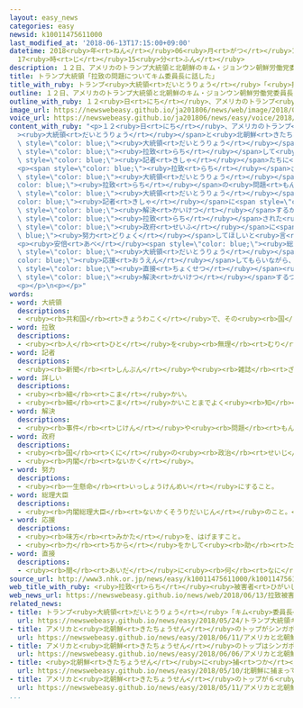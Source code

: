 ```yaml
---
layout: easy_news
categories: easy
newsid: k10011475611000
last_modified_at: '2018-06-13T17:15:00+09:00'
datetime: 2018<ruby>年<rt>ねん</rt></ruby>06<ruby>月<rt>がつ</rt></ruby>13<ruby>日<rt>にち</rt></ruby>
  17<ruby>時<rt>じ</rt></ruby>15<ruby>分<rt>ふん</rt></ruby>
description: １２日、アメリカのトランプ大統領と北朝鮮のキム・ジョンウン朝鮮労働党委員長が初めて会って話をしました。
title: トランプ大統領「拉致の問題についてキム委員長に話した」
title_with_ruby: トランプ<ruby>大統領<rt>だいとうりょう</rt></ruby>「<ruby>拉致<rt>らち</rt></ruby>の<ruby>問題<rt>もんだい</rt></ruby>についてキム<ruby>委員長<rt>いいんちょう</rt></ruby>に<ruby>話<rt>はな</rt></ruby>した」
outline: １２日、アメリカのトランプ大統領と北朝鮮のキム・ジョンウン朝鮮労働党委員長が初めて会って話をしました。
outline_with_ruby: １２<ruby>日<rt>にち</rt></ruby>、アメリカのトランプ<ruby>大統領<rt>だいとうりょう</rt></ruby>と<ruby>北朝鮮<rt>きたちょうせん</rt></ruby>のキム・ジョンウン<ruby>朝鮮<rt>ちょうせん</rt></ruby><ruby>労働党<rt>ろうどうとう</rt></ruby><ruby>委員長<rt>いいんちょう</rt></ruby>が<ruby>初<rt>はじ</rt></ruby>めて<ruby>会<rt>あ</rt></ruby>って<ruby>話<rt>はなし</rt></ruby>をしました。
image_url: https://newswebeasy.github.io/ja201806/news/web/image/2018/06/13/K10011475611_1806130510_1806130512_01_03.jpg
voice_url: https://newswebeasy.github.io/ja201806/news/easy/voice/2018/06/13/k10011475611000.mp4
content_with_ruby: "<p>１２<ruby>日<rt>にち</rt></ruby>、アメリカのトランプ<span style=\"color: blue;\"\
  ><ruby>大統領<rt>だいとうりょう</rt></ruby></span>と<ruby>北朝鮮<rt>きたちょうせん</rt></ruby>のキム・ジョンウン<ruby>朝鮮<rt>ちょうせん</rt></ruby><ruby>労働党<rt>ろうどうとう</rt></ruby><ruby>委員長<rt>いいんちょう</rt></ruby>が<ruby>初<rt>はじ</rt></ruby>めて<ruby>会<rt>あ</rt></ruby>って<ruby>話<rt>はなし</rt></ruby>をしました。そのあと、トランプ<span\
  \ style=\"color: blue;\"><ruby>大統領<rt>だいとうりょう</rt></ruby></span>は、<ruby>北朝鮮<rt>きたちょうせん</rt></ruby>が<ruby>日本人<rt>にっぽんじん</rt></ruby>を<span\
  \ style=\"color: blue;\"><ruby>拉致<rt>らち</rt></ruby></span>して<ruby>北朝鮮<rt>きたちょうせん</rt></ruby>へ<ruby>連<rt>つ</rt></ruby>れて<ruby>行<rt>い</rt></ruby>った<ruby>問題<rt>もんだい</rt></ruby>についてキム<ruby>委員長<rt>いいんちょう</rt></ruby>に<ruby>話<rt>はな</rt></ruby>したと<span\
  \ style=\"color: blue;\"><ruby>記者<rt>きしゃ</rt></ruby></span>たちに<ruby>言<rt>い</rt></ruby>いました。そして、「<ruby>北朝鮮<rt>きたちょうせん</rt></ruby>はこの<ruby>問題<rt>もんだい</rt></ruby>を<ruby>考<rt>かんが</rt></ruby>えていくことになるでしょう」と<ruby>言<rt>い</rt></ruby>いました。</p>\n\
  <p><span style=\"color: blue;\"><ruby>拉致<rt>らち</rt></ruby></span>された<ruby>人<rt>ひと</rt></ruby>たちの<ruby>家族<rt>かぞく</rt></ruby>は、トランプ<span\
  \ style=\"color: blue;\"><ruby>大統領<rt>だいとうりょう</rt></ruby></span>が<span style=\"\
  color: blue;\"><ruby>拉致<rt>らち</rt></ruby></span>の<ruby>問題<rt>もんだい</rt></ruby>について<ruby>話<rt>はな</rt></ruby>したと<ruby>聞<rt>き</rt></ruby>いて、「やっとここまで<ruby>来<rt>き</rt></ruby>ました」と<ruby>喜<rt>よろこ</rt></ruby>びました。しかし、トランプ<span\
  \ style=\"color: blue;\"><ruby>大統領<rt>だいとうりょう</rt></ruby></span>が<span style=\"\
  color: blue;\"><ruby>記者<rt>きしゃ</rt></ruby></span>に<span style=\"color: blue;\"><ruby>詳<rt>くわ</rt></ruby>しい</span><ruby>話<rt>はなし</rt></ruby>をしなかったため、<ruby>問題<rt>もんだい</rt></ruby>が<span\
  \ style=\"color: blue;\"><ruby>解決<rt>かいけつ</rt></ruby></span>するかどうか<ruby>心配<rt>しんぱい</rt></ruby>しています。<ruby>家族<rt>かぞく</rt></ruby>は<span\
  \ style=\"color: blue;\"><ruby>拉致<rt>らち</rt></ruby></span>された<ruby>人<rt>ひと</rt></ruby>が<ruby>必<rt>かなら</rt></ruby>ず<ruby>日本<rt>にっぽん</rt></ruby>へ<ruby>帰<rt>かえ</rt></ruby>って<ruby>来<rt>く</rt></ruby>るように、<ruby>日本<rt>にっぽん</rt></ruby>の<span\
  \ style=\"color: blue;\"><ruby>政府<rt>せいふ</rt></ruby></span>に<span style=\"color:\
  \ blue;\"><ruby>努力<rt>どりょく</rt></ruby></span>してほしいと<ruby>言<rt>い</rt></ruby>っています。</p>\n\
  <p><ruby>安倍<rt>あべ</rt></ruby><span style=\"color: blue;\"><ruby>総理大臣<rt>そうりだいじん</rt></ruby></span>は「トランプ<span\
  \ style=\"color: blue;\"><ruby>大統領<rt>だいとうりょう</rt></ruby></span>に<span style=\"\
  color: blue;\"><ruby>応援<rt>おうえん</rt></ruby></span>してもらいながら、<ruby>北朝鮮<rt>きたちょうせん</rt></ruby>と<span\
  \ style=\"color: blue;\"><ruby>直接<rt>ちょくせつ</rt></ruby></span><ruby>話<rt>はな</rt></ruby>して<ruby>問題<rt>もんだい</rt></ruby>を<span\
  \ style=\"color: blue;\"><ruby>解決<rt>かいけつ</rt></ruby></span>するつもりです」と<ruby>言<rt>い</rt></ruby>いました。</p>\n\
  <p></p>\n<p></p>"
words:
- word: 大統領
  descriptions:
  - <ruby><rb>共和国</rb><rt>きょうわこく</rt></ruby>で、その<ruby><rb>国</rb><rt>くに</rt></ruby>を<ruby><rb>代表</rb><rt>だいひょう</rt></ruby>する<ruby><rb>人</rb><rt>ひと</rt></ruby>。
- word: 拉致
  descriptions:
  - <ruby><rb>人</rb><rt>ひと</rt></ruby>を<ruby><rb>無理</rb><rt>むり</rt></ruby>やり<ruby><rb>連</rb><rt>つ</rt></ruby>れ<ruby><rb>去</rb><rt>さ</rt></ruby>ること。らっち。
- word: 記者
  descriptions:
  - <ruby><rb>新聞</rb><rt>しんぶん</rt></ruby>や<ruby><rb>雑誌</rb><rt>ざっし</rt></ruby>などの<ruby><rb>記事</rb><rt>きじ</rt></ruby>を、<ruby><rb>取材</rb><rt>しゅざい</rt></ruby>したり<ruby><rb>書</rb><rt>か</rt></ruby>いたりする<ruby><rb>人</rb><rt>ひと</rt></ruby>。
- word: 詳しい
  descriptions:
  - <ruby><rb>細</rb><rt>こま</rt></ruby>かい。
  - <ruby><rb>細</rb><rt>こま</rt></ruby>かいことまでよく<ruby><rb>知</rb><rt>し</rt></ruby>っている。
- word: 解決
  descriptions:
  - <ruby><rb>事件</rb><rt>じけん</rt></ruby>や<ruby><rb>問題</rb><rt>もんだい</rt></ruby>がうまくかたづくこと。
- word: 政府
  descriptions:
  - <ruby><rb>国</rb><rt>くに</rt></ruby>の<ruby><rb>政治</rb><rt>せいじ</rt></ruby>を<ruby><rb>行</rb><rt>おこな</rt></ruby>うところ。
  - <ruby><rb>内閣</rb><rt>ないかく</rt></ruby>。
- word: 努力
  descriptions:
  - <ruby><rb>一生懸命</rb><rt>いっしょうけんめい</rt></ruby>にすること。
- word: 総理大臣
  descriptions:
  - <ruby><rb>内閣総理大臣</rb><rt>ないかくそうりだいじん</rt></ruby>のこと。<ruby><rb>内閣</rb><rt>ないかく</rt></ruby>の<ruby><rb>最高責任者</rb><rt>さいこうせきにんしゃ</rt></ruby>で、<ruby><rb>国会議員</rb><rt>こっかいぎいん</rt></ruby>の<ruby><rb>中</rb><rt>なか</rt></ruby>から<ruby><rb>議員</rb><rt>ぎいん</rt></ruby>が<ruby><rb>選</rb><rt>えら</rt></ruby>び、<ruby><rb>天皇</rb><rt>てんのう</rt></ruby>が<ruby><rb>認</rb><rt>みと</rt></ruby>めて<ruby><rb>決</rb><rt>き</rt></ruby>まる。<ruby><rb>首相</rb><rt>しゅしょう</rt></ruby>。<ruby><rb>総理</rb><rt>そうり</rt></ruby>。
- word: 応援
  descriptions:
  - <ruby><rb>味方</rb><rt>みかた</rt></ruby>を、はげますこと。
  - <ruby><rb>力</rb><rt>ちから</rt></ruby>をかして<ruby><rb>助</rb><rt>たす</rt></ruby>けること。
- word: 直接
  descriptions:
  - <ruby><rb>間</rb><rt>あいだ</rt></ruby>に<ruby><rb>何</rb><rt>なに</rt></ruby>も<ruby><rb>入</rb><rt>い</rt></ruby>れないこと。じか。
source_url: http://www3.nhk.or.jp/news/easy/k10011475611000/k10011475611000.html
web_title_with_ruby: <ruby>拉致<rt>らち</rt></ruby><ruby>被害者<rt>ひがいしゃ</rt></ruby><ruby>家族<rt>かぞく</rt></ruby>「<ruby>確実<rt>かくじつ</rt></ruby>な<ruby>帰国<rt>きこく</rt></ruby>に<ruby>向<rt>む</rt></ruby>けた<ruby>取<rt>と</rt></ruby>り<ruby>組<rt>く</rt></ruby>みを」
web_news_url: https://newswebeasy.github.io/news/web/2018/06/13/拉致被害者家族確実な帰国に向けた取り組みを
related_news:
- title: トランプ<ruby>大統領<rt>だいとうりょう</rt></ruby>「キム<ruby>委員長<rt>いいんちょう</rt></ruby>と<ruby>会<rt>あ</rt></ruby>うかどうか<ruby>来週<rt>らいしゅう</rt></ruby>わかる」
  url: https://newswebeasy.github.io/news/easy/2018/05/24/トランプ大統領キム委員長と会うかどうか来週わかる
- title: アメリカと<ruby>北朝鮮<rt>きたちょうせん</rt></ruby>のトップがシンガポールに<ruby>着<rt>つ</rt></ruby>く
  url: https://newswebeasy.github.io/news/easy/2018/06/11/アメリカと北朝鮮のトップがシンガポールに着く
- title: アメリカと<ruby>北朝鮮<rt>きたちょうせん</rt></ruby>のトップはシンガポールの<ruby>島<rt>しま</rt></ruby>で<ruby>会<rt>あ</rt></ruby>う
  url: https://newswebeasy.github.io/news/easy/2018/06/06/アメリカと北朝鮮のトップはシンガポールの島で会う
- title: <ruby>北朝鮮<rt>きたちょうせん</rt></ruby>に<ruby>捕<rt>つか</rt></ruby>まっていた３<ruby>人<rt>にん</rt></ruby>がアメリカに<ruby>戻<rt>もど</rt></ruby>る
  url: https://newswebeasy.github.io/news/easy/2018/05/10/北朝鮮に捕まっていた3人がアメリカに戻る
- title: アメリカと<ruby>北朝鮮<rt>きたちょうせん</rt></ruby>のトップが６<ruby>月<rt>がつ</rt></ruby>１２<ruby>日<rt>にち</rt></ruby>にシンガポールで<ruby>会<rt>あ</rt></ruby>う
  url: https://newswebeasy.github.io/news/easy/2018/05/11/アメリカと北朝鮮のトップが6月12日にシンガポールで会う
...
```

